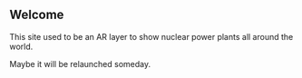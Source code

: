 ## Welcome

This site used to be an AR layer to show nuclear power plants all around the world.

Maybe it will be relaunched someday.

